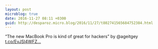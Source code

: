 ```yaml
---
layout: post
microblog: true
date: 2016-11-27 08:11 +0300
guid: http://desparoz.micro.blog/2016/11/27/t802741565684752384.html
---
```

“The new MacBook Pro is kind of great for hackers” by @ageitgey [t.co/EvJSl4WFZ...](https://t.co/EvJSl4WFZN)
